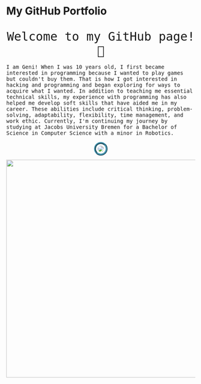 # My GitHub Portfolio

<!-- Magic happens here... -->
<main style="font-family: 'Spline Sans Mono', monospace;">

  <p style="font-size: 2rem; text-align:center;">Welcome to my GitHub page! 👋</p>

  <p>
    I am Geni! When I was 10 years old, I first became interested in programming because I wanted to play games but couldn't buy them. That is how I got interested in hacking and programming and began exploring for ways to acquire what I wanted. In addition to teaching me essential technical skills, my experience with programming has also helped me develop soft skills that have aided me in my career. These abilities include critical thinking, problem-solving, adaptability, flexibility, time management, and work ethic. Currently, I'm continuing my journey by studying at Jacobs University Bremen for a Bachelor of Science in Computer Science with a minor in Robotics.
  </p>

  <div style="display: flex; justify-content: center;">
    <img src="https://media.tenor.com/vrFbK2_nYwoAAAAC/vaporwave.gif" style="border: 0.35rem ridge #479cb8; padding: 0.3rem; border-radius: 7rem; margin-bottom: 0.7rem;">
  </div>

  <div style="display: flex; justify-content: center;">
    <img src="https://github-readme-stats.vercel.app/api?username=gen1-m&show_icons=true&theme=ayu-mirage" width="580">
  </div>

  <style>
    p {
      margin-bottom: 1rem;
    }

    img {
      max-width: 100%; /* Make sure images don't exceed their container */
    }

    /* Add more styles as needed */
  </style>

</main>
